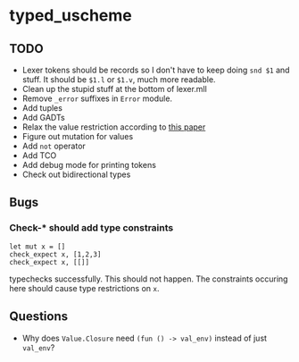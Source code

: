 # typed_uscheme

## TODO
- Lexer tokens should be records so I don't have to keep doing `snd $1`
  and stuff. It should be `$1.l` or `$1.v`, much more readable.
- Clean up the stupid stuff at the bottom of lexer.mll
- Remove `_error` suffixes in `Error` module.
- Add tuples
- Add GADTs
- Relax the value restriction according to
  [this paper](https://caml.inria.fr/pub/papers/garrigue-value_restriction-fiwflp04.pdf)
- Figure out mutation for values
- Add `not` operator
- Add TCO
- Add debug mode for printing tokens
- Check out bidirectional types

## Bugs
### Check-* should add type constraints
```
let mut x = []
check_expect x, [1,2,3]
check_expect x, [[]]
```
typechecks successfully. This should not happen. The constraints occuring here
should cause type restrictions on `x`.

## Questions
- Why does `Value.Closure` need `(fun () -> val_env)`
  instead of just `val_env`?

